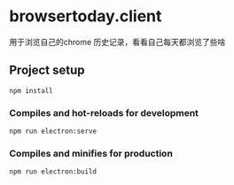 # browsertoday.client


用于浏览自己的chrome 历史记录，看看自己每天都浏览了些啥
## Project setup
```
npm install
```

### Compiles and hot-reloads for development
```
npm run electron:serve
```

### Compiles and minifies for production
```
npm run electron:build
```


